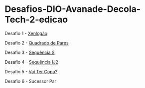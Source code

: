 # Desafios-DIO-Avanade-Decola-Tech-2-edicao


Desafio 1 - <a href="https://github.com/devfabiii/Desafios-DIO-Avanade-Decola-Tech-2-edicao/blob/main/xenlongao.cs" target="_blank">Xenlogão</a>

Desafio 2 - <a href="https://github.com/devfabiii/Desafios-DIO-Avanade-Decola-Tech-2-edicao/blob/main/quadrado-de-pares.cs" target="_blank"> Quadrado de Pares </a>

Desafio 3 - <a href="https://github.com/devfabiii/Desafios-DIO-Avanade-Decola-Tech-2-edicao/blob/main/sequencia-s.cs" target="_blank"> Sequência S </a>

Desafio 4 - <a href="https://github.com/devfabiii/Desafios-DIO-Avanade-Decola-Tech-2-edicao/blob/main/sequencia-ij2.cs" target="_blank"> Sequência IJ2 </a>

Desafio 5 - <a href="https://github.com/devfabiii/Desafios-DIO-Avanade-Decola-Tech-2-edicao/blob/main/vai-ter-copa.cs" target="_blank"> Vai Ter Copa? </a>

Desafio 6 - Sucessor Par
